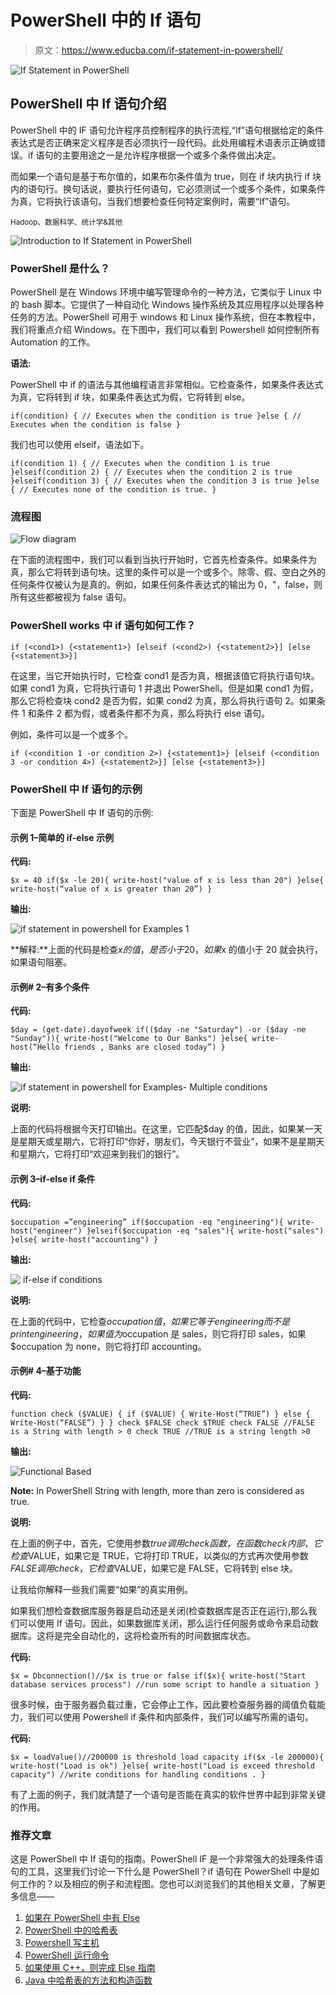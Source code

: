 # PowerShell 中的 If 语句

> 原文：<https://www.educba.com/if-statement-in-powershell/>

![If Statement in PowerShell](img/8163a2fb2b9ce1b34603ef65ade9fc76.png)



## PowerShell 中 If 语句介绍

PowerShell 中的 IF 语句允许程序员控制程序的执行流程,“If”语句根据给定的条件表达式是否正确来定义程序是否必须执行一段代码。此处用编程术语表示正确或错误。if 语句的主要用途之一是允许程序根据一个或多个条件做出决定。

而如果一个语句是基于布尔值的，如果布尔条件值为 true，则在 if 块内执行 if 块内的语句行。换句话说，要执行任何语句，它必须测试一个或多个条件，如果条件为真，它将执行该语句。当我们想要检查任何特定案例时，需要“If”语句。

<small>Hadoop、数据科学、统计学&其他</small>

![Introduction to If Statement in PowerShell](img/2dcc763bdbc7aba1fb52e3497221d10b.png)



### PowerShell 是什么？

PowerShell 是在 Windows 环境中编写管理命令的一种方法，它类似于 Linux 中的 bash 脚本。它提供了一种自动化 Windows 操作系统及其应用程序以处理各种任务的方法。PowerShell 可用于 windows 和 Linux 操作系统，但在本教程中，我们将重点介绍 Windows。在下图中，我们可以看到 Powershell 如何控制所有 Automation 的工作。

**语法:**

PowerShell 中 if 的语法与其他编程语言非常相似。它检查条件，如果条件表达式为真，它将转到 if 块，如果条件表达式为假，它将转到 else。

`if(condition) {
// Executes when the condition is true
}else {
// Executes when the condition is false
}`

我们也可以使用 elseif，语法如下。

`if(condition 1) {
// Executes when the condition 1 is true
}elseif(condition 2) {
// Executes when the condition 2 is true
}elseif(condition 3) {
// Executes when the condition 3 is true
}else {
// Executes none of the condition is true.
}`

### 流程图

![Flow diagram](img/494ea508f02d5a0ef9ec91fc63f7c748.png)



在下面的流程图中，我们可以看到当执行开始时，它首先检查条件。如果条件为真，那么它将转到语句块。这里的条件可以是一个或多个。除零、假、空白之外的任何条件仅被认为是真的。例如，如果任何条件表达式的输出为 0，"，false，则所有这些都被视为 false 语句。

### PowerShell works 中 if 语句如何工作？

`if (<cond1>)
{<statement1>}
[elseif (<cond2>)
{<statement2>}] [else
{<statement3>}]`

在这里，当它开始执行时，它检查 cond1 是否为真，根据该值它将执行语句块。如果 cond1 为真，它将执行语句 1 并退出 PowerShell。但是如果 cond1 为假，那么它将检查块 cond2 是否为假，如果 cond2 为真，那么将执行语句 2。如果条件 1 和条件 2 都为假，或者条件都不为真，那么将执行 else 语句。

例如，条件可以是一个或多个。

`if (<condition 1 -or condition 2>)
{<statement1>}
[elseif (<condition 3 -or condition 4>)
{<statement2>}] [else
{<statement3>}]`

### PowerShell 中 If 语句的示例

下面是 PowerShell 中 If 语句的示例:

#### 示例 1–简单的 if-else 示例

**代码:**

`$x = 40
if($x -le 20){
write-host("value of x is less than 20")
}else{
write-host(“value of x is greater than 20”)
}`

**输出:**

![if statement in powershell for Examples 1](img/9f49e0c5eccf5a64df4c9b94aaf5563f.png)



**解释:**上面的代码是检查$x 的值，是否小于 20，如果$x 的值小于 20 就会执行，如果语句阻塞。

#### 示例# 2–有多个条件

**代码:**

`$day = (get-date).dayofweek
if(($day -ne "Saturday") -or ($day -ne "Sunday")){
write-host("Welcome to Our Banks")
}else{
write-host(“Hello friends , Banks are closed today”)
}`

**输出:**

![if statement in powershell for Examples- Multiple conditions](img/4c8003ba4f63cecbcae9bbcb0a6d27cc.png)



**说明:**

上面的代码将根据今天打印输出。在这里，它匹配$day 的值，因此，如果某一天是星期天或星期六，它将打印“你好，朋友们，今天银行不营业”，如果不是星期天和星期六，它将打印“欢迎来到我们的银行”。

#### 示例 3–if-else if 条件

**代码:**

`$occupation =”engineering”
if($occupation -eq "engineering"){
write-host("engineer")
}elseif($occupation -eq "sales"){
write-host("sales")
}else{
write-host("accounting")
}`

**输出:**

![ if-else if conditions](img/eb112b86a1c3f20f873ddeccbd21e546.png)



**说明:**

在上面的代码中，它检查$occupation 值，如果它等于 engineering 而不是 print engineering，如果值为$occupation 是 sales，则它将打印 sales，如果$occupation 为 none，则它将打印 accounting。

#### 示例# 4–基于功能

**代码:**

`function check ($VALUE) {
if ($VALUE) {
Write-Host(“TRUE”)
} else {
Write-Host(“FALSE”)
}
}
check $FALSE
check $TRUE
check FALSE //FALSE is a String with length > 0
check TRUE //TRUE is a string length >0`

**输出:**

![Functional Based ](img/91e70e2cc293d6f8c5d7e5597243c2f9.png)



**Note:** In PowerShell String with length, more than zero is considered as true.

**说明:**

在上面的例子中，首先，它使用参数$true 调用 check 函数，在函数 check 内部，它检查$VALUE，如果它是 TRUE，它将打印 TRUE，以类似的方式再次使用参数$FALSE 调用 check，它检查$VALUE，如果它是 FALSE，它将转到 else 块。

让我给你解释一些我们需要“如果”的真实用例。

如果我们想检查数据库服务器是启动还是关闭(检查数据库是否正在运行),那么我们可以使用 If 语句。因此，如果数据库关闭，那么运行任何服务或命令来启动数据库。这将是完全自动化的，这将检查所有的时间数据库状态。

**代码:**

`$x = Dbconnection()//$x is true or false
if($x){
write-host("Start database services process")
//run some script to handle a situation
}`

很多时候，由于服务器负载过重，它会停止工作，因此要检查服务器的阈值负载能力，我们可以使用 Powershell if 条件和内部条件，我们可以编写所需的语句。

**代码:**

`$x = loadValue()//200000 is threshold load capacity
if($x -le 200000){
write-host("Load is ok")
}else{
write-host("Load is exceed threshold capacity")
//write conditions for handling conditions .
}`

有了上面的例子，我们就清楚了一个语句是否能在真实的软件世界中起到非常关键的作用。

### 推荐文章

这是 PowerShell 中 If 语句的指南。PowerShell IF 是一个非常强大的处理条件语句的工具，这里我们讨论一下什么是 PowerShell？if 语句在 PowerShell 中是如何工作的？以及相应的例子和流程图。您也可以浏览我们的其他相关文章，了解更多信息——

1.  [如果在 PowerShell 中有 Else](https://www.educba.com/if-else-in-powershell/)
2.  [PowerShell 中的哈希表](https://www.educba.com/hashtable-in-powershell/)
3.  [Powershell 写主机](https://www.educba.com/powershell-write-host/)
4.  [PowerShell 运行命令](https://www.educba.com/powershell-run-command/)
5.  [如果使用 C++，则完成 Else 指南](https://www.educba.com/else-if-in-c-plus-plus/)
6.  [Java 中哈希表的方法和构造函数](https://www.educba.com/hashtable-in-java/)





